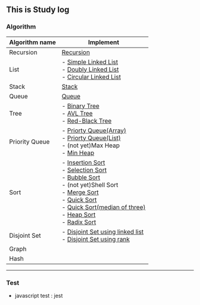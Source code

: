 ## This is Study log
### Algorithm
| Algorithm name | Implement |
|-----------------|----------------|
|Recursion|[Recursion](https://github.com/SeungHeeNoh/study/tree/master/algorithm/data_struct_exercise_c/02.recursion)|
|List|- [Simple Linked List](https://github.com/SeungHeeNoh/study/blob/master/algorithm/data_struct_exercise_c/04.list/exercise_14.c)</br> - [Doubly Linked List](https://github.com/SeungHeeNoh/study/blob/master/algorithm/data_struct_exercise_c/04.list/exercise_29.c)</br>  - [Circular Linked List](https://github.com/SeungHeeNoh/study/blob/master/algorithm/data_struct_exercise_c/04.list/exercise_21_linkedList.c)|
|Stack|[Stack](https://github.com/SeungHeeNoh/study/tree/master/algorithm/data_struct_exercise_c/05.stack)|
|Queue|[Queue](https://github.com/SeungHeeNoh/study/tree/master/algorithm/data_struct_exercise_c/06.queue)|
|Tree|- [Binary Tree](https://github.com/SeungHeeNoh/study/tree/master/algorithm/data_struct_exercise_c/07.tree)</br> - [AVL Tree](https://github.com/SeungHeeNoh/study/blob/master/algorithm/data_struct_exercise_c/12.search/program_12-13.c)</br> - [Red-Black Tree](https://github.com/SeungHeeNoh/study/blob/master/algorithm/algorithm_exercise_c/05.searchTree/exercise_06.c)</br>|
|Priority Queue|- [Priorty Queue(Array)](https://github.com/SeungHeeNoh/study/blob/master/algorithm/data_struct_exercise_c/08.priority_queue/exercise_16.c)</br> - [Priorty Queue(List)](https://github.com/SeungHeeNoh/study/blob/master/algorithm/data_struct_exercise_c/08.priority_queue/exercise_17.c)</br> - (not yet)Max Heap</br> - [Min Heap](https://github.com/SeungHeeNoh/study/blob/master/algorithm/data_struct_exercise_c/08.priority_queue/exercise_19_20.c)|
|Sort|- [Insertion Sort](https://github.com/SeungHeeNoh/study/blob/master/algorithm/data_struct_exercise_c/09.sorting/exercise_21.c)</br> - [Selection Sort](https://github.com/SeungHeeNoh/study/blob/master/algorithm/data_struct_exercise_c/09.sorting/exercise_22.c)</br> - [Bubble Sort](https://github.com/SeungHeeNoh/study/blob/master/algorithm/algorithm_exercise_c/03.sort/exercise_01-2.c)</br> - (not yet)Shell Sort</br> - [Merge Sort](https://github.com/SeungHeeNoh/study/blob/master/algorithm/data_struct_exercise_c/09.sorting/exercise_28.c)</br>- [Quick Sort](https://github.com/SeungHeeNoh/study/blob/master/algorithm/algorithm_exercise_c/03.sort/exercise_03.c)</br> - [Quick Sort(median of three)](https://github.com/SeungHeeNoh/study/blob/master/algorithm/data_struct_exercise_c/09.sorting/exercise_27.c)</br> - [Heap Sort](https://github.com/SeungHeeNoh/study/blob/master/algorithm/algorithm_exercise_c/03.sort/exercise_02-2.c)</br>- [Radix Sort](https://github.com/SeungHeeNoh/study/blob/master/algorithm/data_struct_exercise_c/09.sorting/exercise_30.c)</br>|
|Disjoint Set|- [Disjoint Set using linked list](https://github.com/SeungHeeNoh/study/blob/master/algorithm/algorithm_exercise_c/07.disjoint_set/exercise_01.c)</br> - [Disjoint Set using rank](https://github.com/SeungHeeNoh/study/blob/master/algorithm/algorithm_exercise_c/07.disjoint_set/exercise_03.c)|
|Graph||
|Hash||

---
### Test
- javascript test : jest